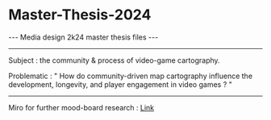 # Master-Thesis-2024

--- Media design 2k24 master thesis files ---

---

Subject : the community & process of video-game cartography.

Problematic : " How do community-driven map cartography influence the development, longevity, and player engagement in video games ?  "

---

Miro for further mood-board research :  [Link](https://miro.com/app/board/uXjVKbh04AI=/?share_link_id=536214562546)
